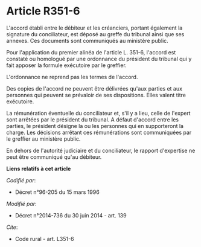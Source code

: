 # Article R351-6

L'accord établi entre le débiteur et les créanciers, portant également la signature du conciliateur, est déposé au greffe du
tribunal ainsi que ses annexes. Ces documents sont communiqués au ministère public. 

Pour l'application du premier alinéa de l'article L. 351-6, l'accord est constaté ou homologué par une ordonnance du
président du tribunal qui y fait apposer la formule exécutoire par le greffier. 

L'ordonnance ne reprend pas les termes de l'accord. 

Des copies de l'accord ne peuvent être délivrées qu'aux parties et aux personnes qui peuvent se prévaloir de ses
dispositions. Elles valent titre exécutoire. 

La rémunération éventuelle du conciliateur et, s'il y a lieu, celle de l'expert sont arrêtées par le président du tribunal. A
défaut d'accord entre les parties, le président désigne la ou les personnes qui en supporteront la charge. Les décisions
arrêtant ces rémunérations sont communiquées par le greffier au ministère public. 

En dehors de l'autorité judiciaire et du conciliateur, le rapport d'expertise ne peut être communiqué qu'au débiteur.

**Liens relatifs à cet article**

_Codifié par_:

  - Décret n°96-205 du 15 mars 1996

_Modifié par_:

  - Décret n°2014-736 du 30 juin 2014 - art. 139

_Cite_:

  - Code rural - art. L351-6
